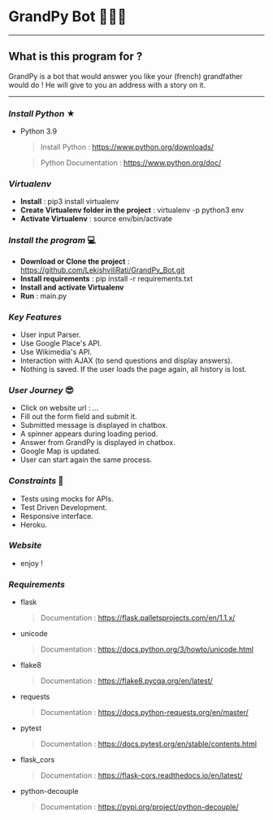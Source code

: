 # GrandPy Bot 👴🏼🔭

---


## What is this program for ? 

GrandPy is a bot that would answer you like your (french) grandfather would do ! 
He will give to you an address with a story on it.

___


### *Install Python* ★

- Python 3.9
  > Install Python : https://www.python.org/downloads/
  
  > Python Documentation : https://www.python.org/doc/
  
### *Virtualenv*

- **Install** : pip3 install virtualenv 
- **Create Virtualenv folder in the project** : virtualenv -p python3 env
- **Activate Virtualenv** : source env/bin/activate


### *Install the program* 💻

- **Download or Clone the project** : https://github.com/LekishviliRati/GrandPy_Bot.git
- **Install requirements** : pip install -r requirements.txt
- **Install and activate Virtualenv**
- **Run** : main.py


### *Key Features* 

- User input Parser.
- Use Google Place's API.
- Use Wikimedia's API.
- Interaction with AJAX (to send questions and display answers).
- Nothing is saved. If the user loads the page again, all history is lost.

### *User Journey* 😎

- Click on website url : ...
- Fill out the form field and submit it.
- Submitted message is displayed in chatbox.
- A spinner appears during loading period.
- Answer from GrandPy is displayed in chatbox.
- Google Map is updated.
- User can start again the same process.

### *Constraints* 😤

- Tests using mocks for APIs.
- Test Driven Development.
- Responsive interface.
- Heroku.

### *Website*

-  enjoy ! 


### *Requirements*

- flask
  > Documentation : https://flask.palletsprojects.com/en/1.1.x/

- unicode 
  > Documentation : https://docs.python.org/3/howto/unicode.html

- flake8 
  > Documentation : https://flake8.pycqa.org/en/latest/

- requests 
  > Documentation : https://docs.python-requests.org/en/master/

- pytest 
  > Documentation : https://docs.pytest.org/en/stable/contents.html

- flask_cors 
  > Documentation : https://flask-cors.readthedocs.io/en/latest/

- python-decouple 
  > Documentation : https://pypi.org/project/python-decouple/